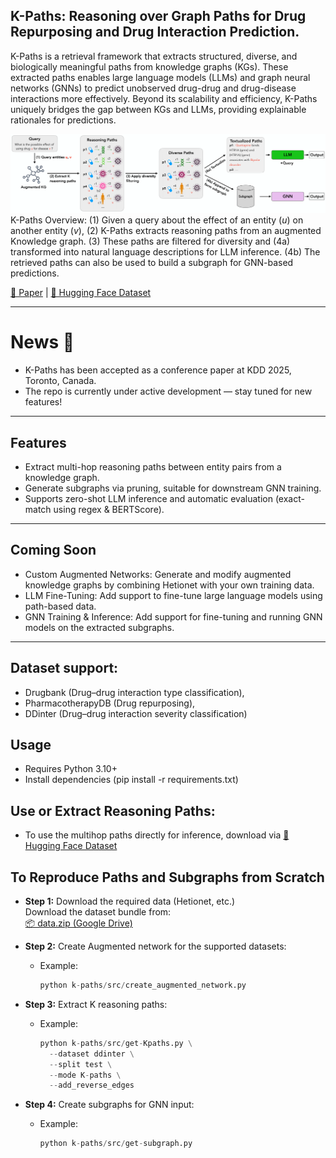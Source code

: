 ## K-Paths: Reasoning over Graph Paths for Drug Repurposing and Drug Interaction Prediction.
K-Paths is a retrieval framework that extracts structured, diverse, and biologically meaningful paths from knowledge graphs (KGs). These extracted paths enables large language models (LLMs) and graph neural networks (GNNs) to predict unobserved drug-drug and drug-disease interactions more effectively.
Beyond its scalability and efficiency, K-Paths uniquely bridges the gap between KGs and LLMs, providing explainable rationales for predictions.

![Overview of K-Paths Framework](assets/K-Paths-overview.png)
K-Paths Overview: (1) Given a query about the effect of an entity ($u$) on another entity ($v$), (2) K-Paths extracts reasoning paths from an augmented Knowledge graph. (3) These paths are filtered for diversity and (4a) transformed into natural language descriptions for LLM inference. (4b) The retrieved paths can also be used to build a subgraph for GNN-based predictions.

[📖 Paper](https://arxiv.org/abs/2502.13344) | [🤗 Hugging Face Dataset](https://huggingface.co/Tassy24)

---
# News 🎉
- K-Paths has been accepted as a conference paper at KDD 2025, Toronto, Canada.
- The repo is currently under active development — stay tuned for new features!

---
## Features
- Extract multi-hop reasoning paths between entity pairs from a knowledge graph.
- Generate subgraphs via pruning, suitable for downstream GNN training.
- Supports zero-shot LLM inference and automatic evaluation (exact-match using regex & BERTScore).

---
## Coming Soon
- Custom Augmented Networks: Generate and modify augmented knowledge graphs by combining Hetionet with your own training data.
- LLM Fine-Tuning: Add support to fine-tune large language models using path-based data.
- GNN Training & Inference: Add support for fine-tuning and running GNN models on the extracted subgraphs.

---
## Dataset support:
- Drugbank (Drug–drug interaction type classification),
- PharmacotherapyDB (Drug repurposing), 
- DDinter (Drug–drug interaction severity classification)

## Usage
- Requires Python 3.10+
- Install dependencies (pip install -r requirements.txt)

## Use or Extract Reasoning Paths:
- To use the multihop paths directly for inference, download via [🤗 Hugging Face Dataset](https://huggingface.co/Tassy24)

## To Reproduce Paths and Subgraphs from Scratch

- **Step 1:** Download the required data (Hetionet, etc.)  
  Download the dataset bundle from:  
  [📦 data.zip (Google Drive)](https://drive.google.com/file/d/1_6meo_nB2RqHrVM9pqCBA67FQ6PR4QiI/view?usp=drive_link)

- **Step 2:** Create Augmented network for the supported datasets:  
  - Example:
    ```python
    python k-paths/src/create_augmented_network.py
    ```

- **Step 3:** Extract K reasoning paths:  
  - Example:
    ```python
    python k-paths/src/get-Kpaths.py \
      --dataset ddinter \
      --split test \
      --mode K-paths \
      --add_reverse_edges
    ```

- **Step 4:** Create subgraphs for GNN input:  
  - Example:
    ```python
    python k-paths/src/get-subgraph.py
    ```

